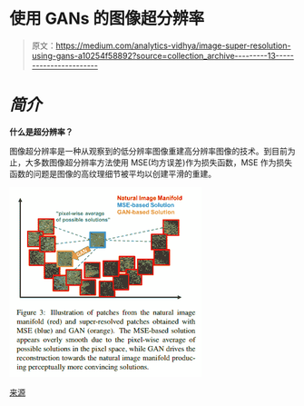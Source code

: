 # 使用 GANs 的图像超分辨率

> 原文：<https://medium.com/analytics-vidhya/image-super-resolution-using-gans-a10254f58892?source=collection_archive---------13----------------------->

# ***简介***

**什么是超分辨率？**

图像超分辨率是一种从观察到的低分辨率图像重建高分辨率图像的技术。到目前为止，大多数图像超分辨率方法使用 MSE(均方误差)作为损失函数，MSE 作为损失函数的问题是图像的高纹理细节被平均以创建平滑的重建。

![](img/9f6f1cea6efa4243431e93f81b7435d5.png)

[来源](https://arxiv.org/pdf/1609.04802.pdf)